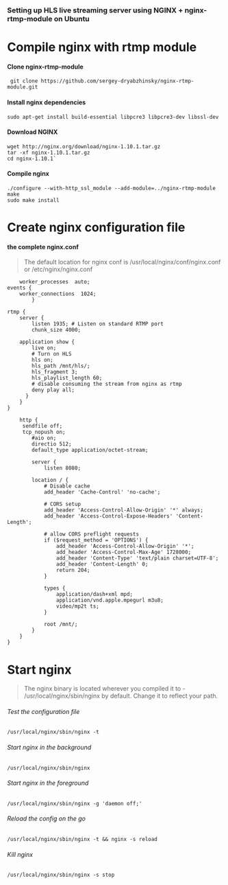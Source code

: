 ### Setting up HLS live streaming server using NGINX + nginx-rtmp-module on Ubuntu

# Compile nginx with rtmp module
#### **Clone nginx-rtmp-module**

     git clone https://github.com/sergey-dryabzhinsky/nginx-rtmp-module.git

#### **Install nginx dependencies**

    sudo apt-get install build-essential libpcre3 libpcre3-dev libssl-dev

#### **Download NGINX**

    wget http://nginx.org/download/nginx-1.10.1.tar.gz
    tar -xf nginx-1.10.1.tar.gz
    cd nginx-1.10.1`

#### **Compile nginx**

	./configure --with-http_ssl_module --add-module=../nginx-rtmp-module
	make
	sudo make install

# Create nginx configuration file

#### **the complete nginx.conf**

> The default location for nginx conf is /usr/local/nginx/conf/nginx.conf or /etc/nginx/nginx.conf

		worker_processes  auto;
	events {
		worker_connections  1024;
			}
	
	rtmp {
		server {
			listen 1935; # Listen on standard RTMP port
			chunk_size 4000;

        application show {
            live on;
            # Turn on HLS
            hls on;
            hls_path /mnt/hls/;
            hls_fragment 3;
            hls_playlist_length 60;
            # disable consuming the stream from nginx as rtmp
            deny play all;
      	  }
    	}
	}

		http {
		 sendfile off;
		 tcp_nopush on;
			#aio on;
			directio 512;
			default_type application/octet-stream;

			server {
				listen 8080;

			location / {
				# Disable cache
				add_header 'Cache-Control' 'no-cache';

				# CORS setup
				add_header 'Access-Control-Allow-Origin' '*' always;
				add_header 'Access-Control-Expose-Headers' 'Content-Length';

				# allow CORS preflight requests
				if ($request_method = 'OPTIONS') {
					add_header 'Access-Control-Allow-Origin' '*';
					add_header 'Access-Control-Max-Age' 1728000;
					add_header 'Content-Type' 'text/plain charset=UTF-8';
					add_header 'Content-Length' 0;
					return 204;
				}

				types {
					application/dash+xml mpd;
					application/vnd.apple.mpegurl m3u8;
					video/mp2t ts;
				}

				root /mnt/;
			}
		}
	}


# Start nginx

> The nginx binary is located wherever you compiled it to - /usr/local/nginx/sbin/nginx by default. Change it to reflect your path.

###### Test the configuration file
	/usr/local/nginx/sbin/nginx -t
###### Start nginx in the background
	/usr/local/nginx/sbin/nginx
###### Start nginx in the foreground
	/usr/local/nginx/sbin/nginx -g 'daemon off;'
###### Reload the config on the go
	/usr/local/nginx/sbin/nginx -t && nginx -s reload
###### Kill nginx
	/usr/local/nginx/sbin/nginx -s stop


